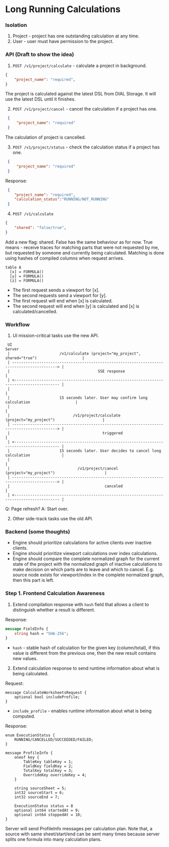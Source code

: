 # Long Running Calculations

### Isolation
1. Project - project has one outstanding calculation at any time.
2. User - user must have permission to the project.

### API (Draft to show the idea)

1. `POST /v1/project/calculate` - calculate a project in background.
```json
{
    "project_name": "required",
}
```

The project is calculated against the latest DSL from DIAL Storage. It will use the latest DSL until it finishes.


2. `POST /v1/project/cancel` - cancel the calculation if a project has one.

```json
 {
     "project_name": "required"
 }
```

The calculation of project is cancelled.

3. `POST /v1/project/status` - check the calculation status if a project has one.

```json
 {
     "project_name": "required"
 }
```

Response:
```json
 {
    "project_name": "required",
    "calculation_status":"RUNNING/NOT_RUNNING"
 }
```

4. `POST /v1/calculate`
```json
{
    "shared": "false/true",
}
```

Add a new flag: shared. False has the same behaviour as for now. 
True means - receive traces for matching parts that were not requested by me, but requested by someone and currently being calculated.
Matching is done using hashes of compiled columns when request arrives.

```
table A
  [x] = FORMULA()
  [y] = FORMULA()
  [z] = FORMULA()
```

* The first request sends a viewport for [x]. 
* The second requests send a viewport for [y]. 
* The first request will end when [x] is calculated. 
* The second request will end when [y] is calculated and [x] is calculated/cancelled.


### Workflow
1. UI mission-critical tasks use the new API.
```
 UI                                                                                           Server
 |                      /v1/calculate (project="my_project", shared="true")                    |
 | ------------------------------------------------------------------------------------------> |
 |                                       SSE response                                          | 
 | <------------------------------------------------------------------------------------------ |
 |                                                                                             |
 |                      15 seconds later. User may confirm long calculation                    |
 |                                                                                             |
 |                            /v1/project/calculate (project="my_project")                     |
 | ------------------------------------------------------------------------------------------> |
 |                                         triggered                                           | 
 | <------------------------------------------------------------------------------------------ |
 |                      15 seconds later. User decides to cancel long calculation              |
 |                                                                                             |
 |                              /v1/project/cancel (project="my_project")                      |
 | ------------------------------------------------------------------------------------------> |
 |                                          canceled                                           | 
 | <------------------------------------------------------------------------------------------ |
 ```
Q: Page refresh? A: Start over.

2. Other side-track tasks use the old API.

### Backend (some thoughts)
* Engine should prioritize calculations for active clients over inactive clients.
* Engine should prioritize viewport calculations over index calculations.
* Engine should compare the complete normalized graph for the current state of the project with the normalized graph of inactive calculations to make decision on which parts are to leave and which to cancel. E.g. source node exists for viewport/index in the complete normalized graph, then this part is left.


### Step 1. Frontend Calculation Awareness

1. Extend compilation response with `hash` field that allows a client to distinguish whether a result is different.

Response:
```proto
message FieldInfo {
    string hash = "SHA-256";
}
```
* `hash` - stable hash of calculation for the given key (column/total), if this value is different from the previous one, then the new result contains new values.

2. Extend calculation response to send runtime information about what is being calculated.

Request:
```
message CalculateWorksheetsRequest {
    optional bool includeProfile;
}
```
* `include_profile` - enables runtime information about what is being computed.

Response:
```
enum ExecutionStatus {
    RUNNING/CANCELLED/SUCCEEDED/FAILED;
}

message ProfileInfo {
    oneof key {
        TableKey tableKey = 1;
        FieldKey fieldKey = 2;
        TotalKey totalKey = 3;
        OverrideKey overrideKey = 4;
    }
    
    string sourceSheet = 5;
    int32 sourceStart = 6;
    int32 sourceEnd = 7;

    ExecutionStatus status = 8 
    optional int64 startedAt = 9;
    optional int64 stoppedAt = 10;
}
```

Server will send ProfileInfo messages per calculation plan. Note that, a source with same sheet/start/end can be sent many times because server splits one formula into many calculation plans.



